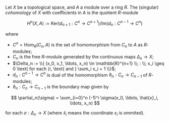 Let $X$ be a topological space, and $A$ a module over a ring $R$. The (singular) *cohomology* of $X$ with coefficients in $A$ is the quotient $R$-module

$$
H^n(X, A) := \mathrm{Ker}(d_{n+1}: C^{n} \to C^{n+1}) / \mathrm{Im}(d_{n}: C^{n-1} \to C^{n})
$$

where 

- $C^n = \mathrm{Hom}_R(C_n, A)$ is the set of homomorphism from $C_n$ to $A$ as $R$-modules; 
- $C_n$ is the free $R$-module generated by the continuous maps $\Delta_n \to X$;
- $\Delta_n := \\{ (x_0, x_1, \ldots, x_n) \in \mathbb{R}^{n+1} \\; : \\; x_i \geq 0 \text{ for each }i, \text{ and } \sum_i x_i = 1 \\}$;
- $d_n : C^{n-1} \to C^n$ is dual of the homomorphism $\partial_n: C_n \to C_{n-1}$ of $R$-modules;
- $\partial_n: C_n \to C_{n-1}$ is the boundary map given by

$$
\partial_n(\sigma) = \sum_{i=0}^n (-1)^i \sigma(x_0, \ldots, \hat{x}_i, \ldots, x_n)
$$

for each $\sigma: \Delta_n \to X$ (where $\hat{x}_i$ means the coordinate $x_i$ is ommited).
